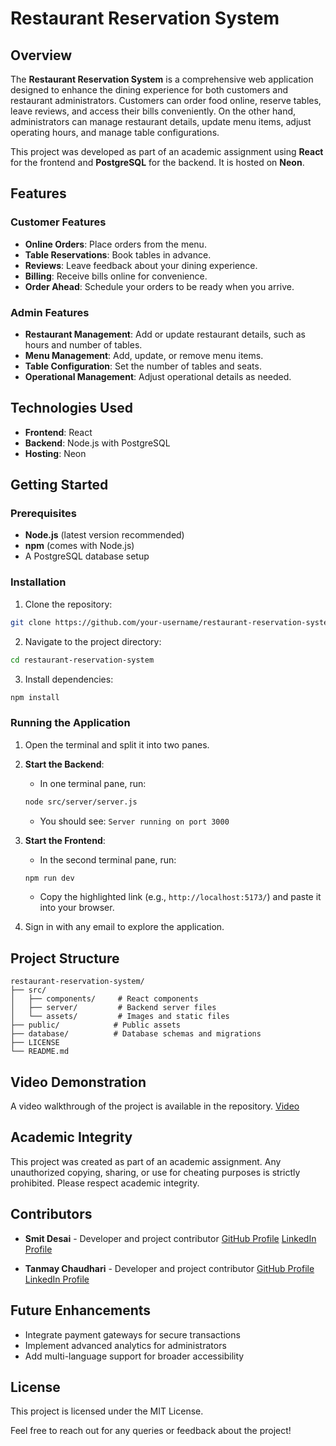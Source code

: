 # Restaurant Reservation System

## Overview
The **Restaurant Reservation System** is a comprehensive web application designed to enhance the dining experience for both customers and restaurant administrators. Customers can order food online, reserve tables, leave reviews, and access their bills conveniently. On the other hand, administrators can manage restaurant details, update menu items, adjust operating hours, and manage table configurations.

This project was developed as part of an academic assignment using **React** for the frontend and **PostgreSQL** for the backend. It is hosted on **Neon**.

## Features

### Customer Features
* **Online Orders**: Place orders from the menu.
* **Table Reservations**: Book tables in advance.
* **Reviews**: Leave feedback about your dining experience.
* **Billing**: Receive bills online for convenience.
* **Order Ahead**: Schedule your orders to be ready when you arrive.

### Admin Features
* **Restaurant Management**: Add or update restaurant details, such as hours and number of tables.
* **Menu Management**: Add, update, or remove menu items.
* **Table Configuration**: Set the number of tables and seats.
* **Operational Management**: Adjust operational details as needed.

## Technologies Used
* **Frontend**: React
* **Backend**: Node.js with PostgreSQL
* **Hosting**: Neon

## Getting Started

### Prerequisites
* **Node.js** (latest version recommended)
* **npm** (comes with Node.js)
* A PostgreSQL database setup

### Installation

1. Clone the repository:
```bash
git clone https://github.com/your-username/restaurant-reservation-system.git
```

2. Navigate to the project directory:
```bash
cd restaurant-reservation-system
```

3. Install dependencies:
```bash
npm install
```

### Running the Application

1. Open the terminal and split it into two panes.

2. **Start the Backend**:
   * In one terminal pane, run:
   ```bash
   node src/server/server.js
   ```
   * You should see: `Server running on port 3000`

3. **Start the Frontend**:
   * In the second terminal pane, run:
   ```bash
   npm run dev
   ```
   * Copy the highlighted link (e.g., `http://localhost:5173/`) and paste it into your browser.

4. Sign in with any email to explore the application.

## Project Structure
```
restaurant-reservation-system/
├── src/
│   ├── components/     # React components
│   ├── server/         # Backend server files
│   └── assets/         # Images and static files
├── public/            # Public assets
├── database/          # Database schemas and migrations
├── LICENSE
└── README.md
```

## Video Demonstration
A video walkthrough of the project is available in the repository.
[Video](https://github.com/smit4372/Restaurant-Reservation-System/blob/main/demonstration)

## Academic Integrity
This project was created as part of an academic assignment. Any unauthorized copying, sharing, or use for cheating purposes is strictly prohibited. Please respect academic integrity.

## Contributors
* **Smit Desai** - Developer and project contributor
[GitHub Profile](https://github.com/sdesai36) 
[LinkedIn Profile](https://www.linkedin.com/in/smitldesai4372/)

* **Tanmay Chaudhari** - Developer and project contributor
[GitHub Profile](https://github.com/TanmayChaudhari04) 
[LinkedIn Profile](https://www.linkedin.com/in/tanmaychaudhari04/)

## Future Enhancements
* Integrate payment gateways for secure transactions
* Implement advanced analytics for administrators
* Add multi-language support for broader accessibility

## License
This project is licensed under the MIT License.

Feel free to reach out for any queries or feedback about the project!
